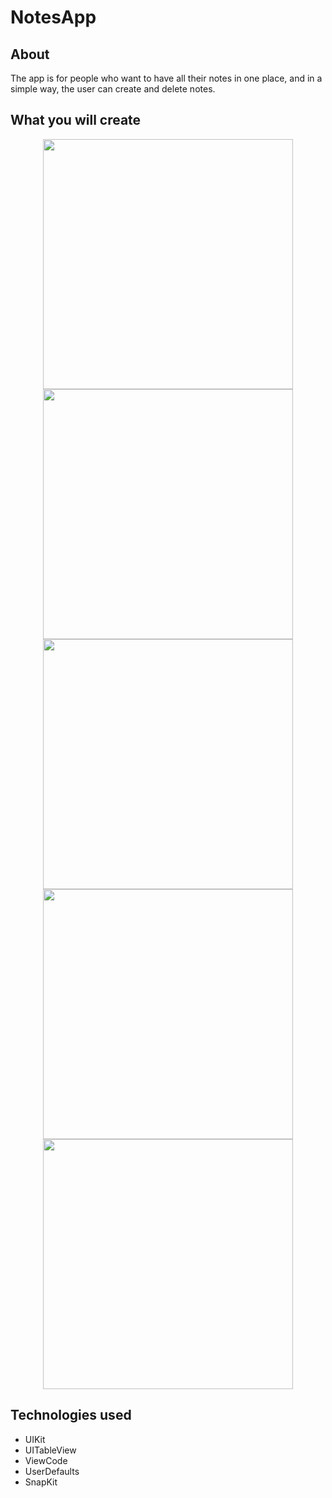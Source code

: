 # NotesApp

## About

The app is for people who want to have all their notes in one place, and in a simple way, the user can create and delete notes.

## What you will create
<div style="display: flex; justify-content: center;">
  <img src="https://user-images.githubusercontent.com/107811979/235204395-c2887c6f-246a-482d-91f5-905a7a267e7a.png" width="400">
</div>

<div style="display: flex; justify-content: center;">
  <img src="https://user-images.githubusercontent.com/107811979/235204829-5b1837aa-a42a-4fa0-bdff-d8bf3ddb085f.png" width="400">
</div>

<div style="display: flex; justify-content: center;">
  <img src="https://user-images.githubusercontent.com/107811979/235204892-409d7745-3cd3-4cfe-b94e-47db506036f0.png" width="400">
</div>

<div style="display: flex; justify-content: center;">
  <img src="https://user-images.githubusercontent.com/107811979/235204962-8c5ade84-a709-4055-88e6-96d633615c65.png" width="400">
</div>

<div style="display: flex; justify-content: center;">
  <img src="https://user-images.githubusercontent.com/107811979/235205071-22ef5dc2-fbec-4c3b-aece-aee8dc7ed020.png" width="400">
</div>

## Technologies used

* UIKit
* UITableView
* ViewCode
* UserDefaults
* SnapKit 

